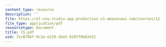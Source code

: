 ```yaml
---
content_type: resource
description: ''
file: https://ol-ocw-studio-app-production.s3.amazonaws.com/courses/12-109-petrology-fall-2005/31c079bf9c2ee2292b43620ff0b82e52_l5.pdf
file_type: application/pdf
resourcetype: Document
title: l5.pdf
uid: 31c079bf-9c2e-e229-2b43-620ff0b82e52
---
```

